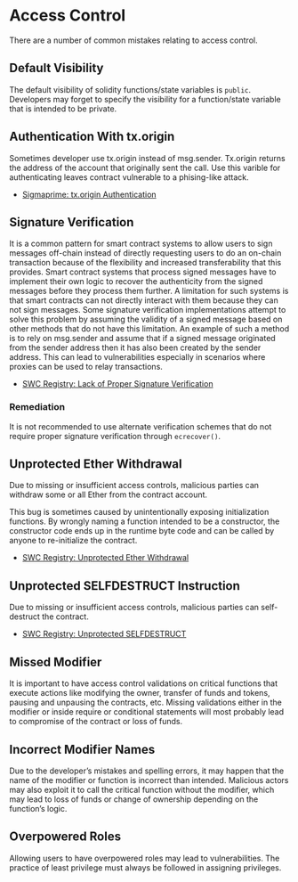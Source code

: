 # Access Control

There are a number of common mistakes relating to access control.

## Default Visibility

The default visibility of solidity functions/state variables is `public`. Developers may forget to specify the visibility for a function/state variable that is intended to be private.

## Authentication With tx.origin

Sometimes developer use tx.origin instead of msg.sender. Tx.origin returns the address of the account that originally sent the call. Use this varible for authenticating leaves contract vulnerable to a phising-like attack.

- [Sigmaprime: tx.origin Authentication](https://blog.sigmaprime.io/solidity-security.html#tx-origin)

## Signature Verification

It is a common pattern for smart contract systems to allow users to sign messages off-chain instead of directly requesting users to do an on-chain transaction because of the flexibility and increased transferability that this provides. Smart contract systems that process signed messages have to implement their own logic to recover the authenticity from the signed messages before they process them further. A limitation for such systems is that smart contracts can not directly interact with them because they can not sign messages. Some signature verification implementations attempt to solve this problem by assuming the validity of a signed message based on other methods that do not have this limitation. An example of such a method is to rely on msg.sender and assume that if a signed message originated from the sender address then it has also been created by the sender address. This can lead to vulnerabilities especially in scenarios where proxies can be used to relay transactions.

- [SWC Registry: Lack of Proper Signature Verification](https://swcregistry.io/docs/SWC-122)

### Remediation

It is not recommended to use alternate verification schemes that do not require proper signature verification through `ecrecover()`.

## Unprotected Ether Withdrawal

Due to missing or insufficient access controls, malicious parties can withdraw some or all Ether from the contract account.

This bug is sometimes caused by unintentionally exposing initialization functions. By wrongly naming a function intended to be a constructor, the constructor code ends up in the runtime byte code and can be called by anyone to re-initialize the contract.

- [SWC Registry: Unprotected Ether Withdrawal](https://swcregistry.io/docs/SWC-105)

## Unprotected SELFDESTRUCT Instruction

Due to missing or insufficient access controls, malicious parties can self-destruct the contract.

- [SWC Registry: Unprotected SELFDESTRUCT](https://swcregistry.io/docs/SWC-106)

## Missed Modifier

It is important to have access control validations on critical functions that execute actions like modifying the owner, transfer of funds and tokens, pausing and unpausing the contracts, etc. Missing validations either in the modifier or inside require or conditional statements will most probably lead to compromise of the contract or loss of funds.

## Incorrect Modifier Names

Due to the developer’s mistakes and spelling errors, it may happen that the name of the modifier or function is incorrect than intended. Malicious actors may also exploit it to call the critical function without the modifier, which may lead to loss of funds or change of ownership depending on the function’s logic.

## Overpowered Roles

Allowing users to have overpowered roles may lead to vulnerabilities. The practice of least privilege must always be followed in assigning privileges.
